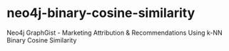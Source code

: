 # neo4j-binary-cosine-similarity
Neo4j GraphGist - Marketing Attribution &amp; Recommendations Using k-NN Binary Cosine Similarity
